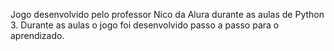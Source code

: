 Jogo desenvolvido pelo professor Nico da Alura durante as aulas de Python 3. Durante as aulas o jogo foi desenvolvido passo a passo para o aprendizado.
